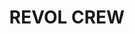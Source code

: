 	
<HTML>
<HEAD>
</HEAD>
<BODY BACKGROUND="e75659621ccec0a3d803c5803817297e.jpg">
<H1 align="center">REVOL CREW</H1>
</BODY>
</HTML>
